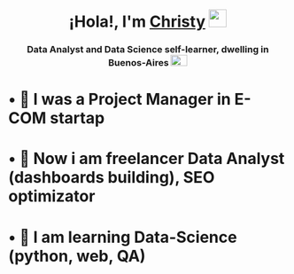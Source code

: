 <h1 align="center">¡Hola!, I'm <a href="https://www.linkedin.com/in/christy-matryonina/" target="_blank">Christy</a> 
<img src="https://github.com/blackcater/blackcater/raw/main/images/Hi.gif" height="32"/></h1>
<h3 align="center">Data Analyst and Data Science self-learner, dwelling in Buenos-Aires <a href="https://ogeo.info/flags/flag-argentiny" target="_blank"><img alt="Флаг Аргентины"
src="https://ogeo.info/wp-content/uploads/2023/02/flag-argentiny-foto.png" width="30" height="20" /></a> </h3>

<h1>• 🌱 I was a Project Manager in E-COM startap</h1>
<h1>• 🌱 Now i am freelancer Data Analyst (dashboards building), SEO optimizator</h1>
<h1>• 🌱 I am learning Data-Science (<strong>python, web, QA)</h1>
<link rel="apple-touch-icon" sizes="16x16" href="/paper_cat_icon_16.png">
